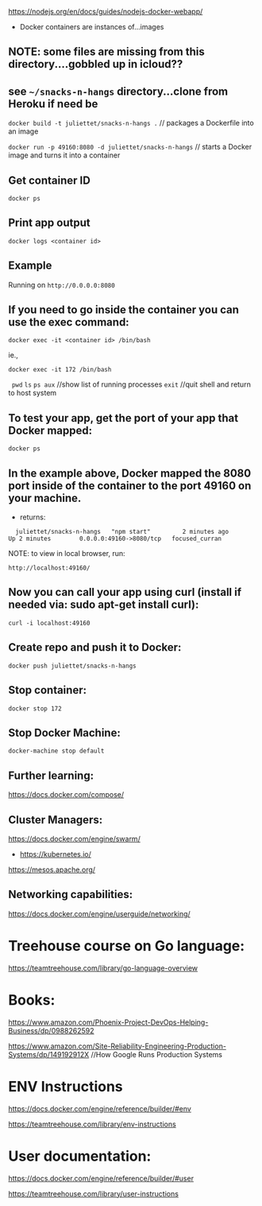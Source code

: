 
https://nodejs.org/en/docs/guides/nodejs-docker-webapp/

- Docker containers are instances of...images

## NOTE: some files are missing from this directory....gobbled up in icloud??
## see `~/snacks-n-hangs` directory...clone from Heroku if need be

`docker build -t juliettet/snacks-n-hangs .` // packages a Dockerfile into an image

`docker run -p 49160:8080 -d juliettet/snacks-n-hangs` // starts a Docker image and turns it into a container

## Get container ID

 ` docker ps `

## Print app output
 
 ` docker logs <container id> `

## Example
  
  Running on `http://0.0.0.0:8080`

## If you need to go inside the container you can use the exec command:

` docker exec -it <container id> /bin/bash `

ie.,

` docker exec -it 172 /bin/bash `

` pwd`
` ls `
` ps aux ` //show list of running processes
` exit ` //quit shell and return to host system

## To test your app, get the port of your app that Docker mapped:

` docker ps `

## In the example above, Docker mapped the 8080 port inside of the container to the port 49160 on your machine.

   - returns:

   `  juliettet/snacks-n-hangs   "npm start"         2 minutes ago       Up 2 minutes        0.0.0.0:49160->8080/tcp   focused_curran`

   NOTE: to view in local browser, run:

   ` http://localhost:49160/ `

## Now you can call your app using curl (install if needed via: sudo apt-get install curl):

` curl -i localhost:49160 `


## Create repo and push it to Docker:

` docker push juliettet/snacks-n-hangs `


## Stop container:

` docker stop 172 `

## Stop Docker Machine:

` docker-machine stop default `

## Further learning:

https://docs.docker.com/compose/

## Cluster Managers:

https://docs.docker.com/engine/swarm/

* https://kubernetes.io/

https://mesos.apache.org/

## Networking capabilities:

 https://docs.docker.com/engine/userguide/networking/

# Treehouse course on Go language:

 https://teamtreehouse.com/library/go-language-overview

# Books:

https://www.amazon.com/Phoenix-Project-DevOps-Helping-Business/dp/0988262592

https://www.amazon.com/Site-Reliability-Engineering-Production-Systems/dp/149192912X //How Google Runs Production Systems

# ENV Instructions

https://docs.docker.com/engine/reference/builder/#env

https://teamtreehouse.com/library/env-instructions

# User documentation:

https://docs.docker.com/engine/reference/builder/#user

https://teamtreehouse.com/library/user-instructions

